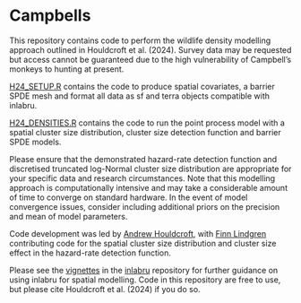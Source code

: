 # Campbells

This repository contains code to perform the wildlife density modelling approach outlined in Houldcroft et al. (2024). Survey data may be requested but access cannot be guaranteed due to the high vulnerability of Campbell’s monkeys to hunting at present.

[H24_SETUP.R](H24_SETUP.R) contains the code to produce spatial covariates, a barrier SPDE mesh and format all data as sf and terra objects compatible with inlabru.

[H24_DENSITIES.R](H24_DENSITIES.R) contains the code to run the point process model with a spatial cluster size distribution, cluster size detection function and barrier SPDE models.

Please ensure that the demonstrated hazard-rate detection function and discretised truncated log-Normal cluster size distribution are appropriate for your specific data and research circumstances. Note that this modelling approach is computationally intensive and may take a considerable amount of time to converge on standard hardware. In the event of model convergence issues, consider including additional priors on the precision and mean of model parameters. 

Code development was led by <a href="https://github.com/andyhouldcroft" target="_blank" rel="noopener noreferrer">Andrew Houldcroft</a>, with <a href="https://github.com/finnlindgren" target="_blank" rel="noopener noreferrer">Finn Lindgren</a> contributing code for the spatial cluster size distribution and cluster size effect in the hazard-rate detection function.

Please see the <a href="https://github.com/inlabru-org/inlabru/tree/devel/vignettes/articles" target="_blank" rel="noopener noreferrer">vignettes</a> in the <a href="https://github.com/inlabru-org/inlabru" target="_blank" rel="noopener noreferrer">inlabru</a> repository for further guidance on using inlabru for spatial modelling.
Code in this repository are free to use, but please cite Houldcroft et al. (2024) if you do so.
